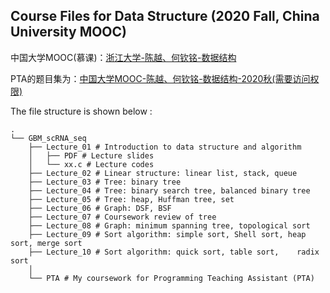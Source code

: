 ## Course Files for Data Structure (2020 Fall, China University MOOC)

中国大学MOOC(慕课)：[浙江大学-陈越、何钦铭-数据结构](https://www.icourse163.org/course/ZJU-93001)

PTA的题目集为：[中国大学MOOC-陈越、何钦铭-数据结构-2020秋(需要访问权限)](https://pintia.cn/problem-sets/1302953266564911104)

The file structure is shown below :

```
.
└── GBM_scRNA_seq
    ├── Lecture_01 # Introduction to data structure and algorithm
    │   ├── PDF # Lecture slides
    │   └── xx.c # Lecture codes
    ├── Lecture_02 # Linear structure: linear list, stack, queue
    ├── Lecture_03 # Tree: binary tree
    ├── Lecture_04 # Tree: binary search tree, balanced binary tree
    ├── Lecture_05 # Tree: heap, Huffman tree, set
    ├── Lecture_06 # Graph: DSF, BSF
    ├── Lecture_07 # Coursework review of tree
    ├── Lecture_08 # Graph: minimum spanning tree, topological sort
    ├── Lecture_09 # Sort algorithm: simple sort, Shell sort, heap sort, merge sort
    ├── Lecture_10 # Sort algorithm: quick sort, table sort,    radix sort
    │
    └── PTA # My coursework for Programming Teaching Assistant (PTA)
```

